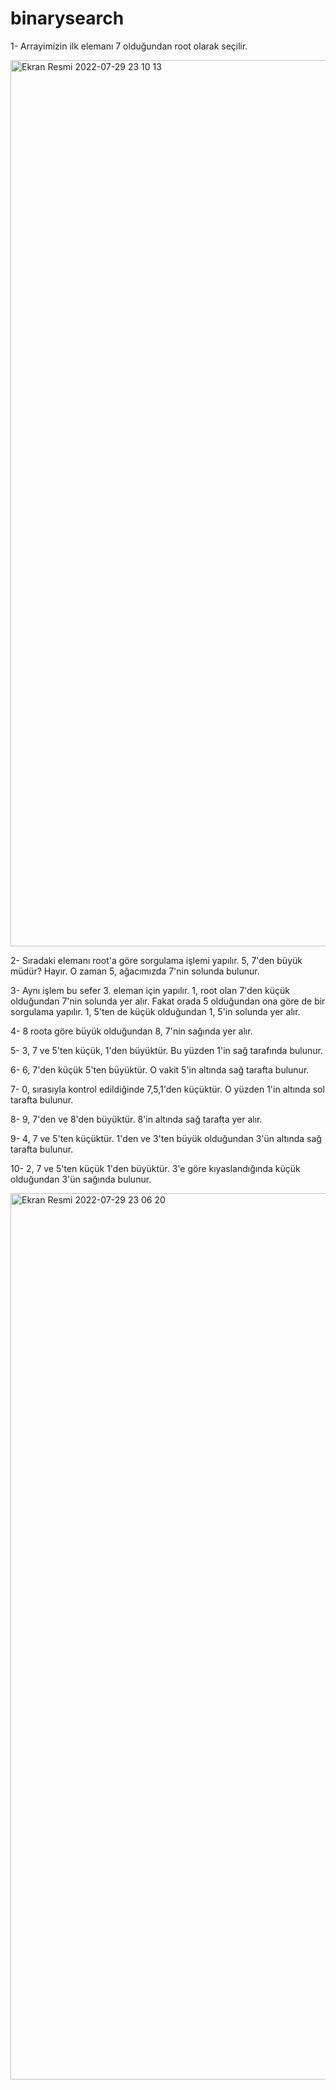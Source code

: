 # binarysearch
1- Arrayimizin ilk elemanı 7 olduğundan root olarak seçilir.

<img width="1418" alt="Ekran Resmi 2022-07-29 23 10 13" src="https://user-images.githubusercontent.com/77747702/181836383-c8d1dcb3-61fb-4834-9613-c07f9ee0972e.png">

2- Sıradaki elemanı root'a göre sorgulama işlemi yapılır. 5, 7'den büyük müdür? Hayır. O zaman 5, ağacımızda 7'nin solunda bulunur.


3- Aynı işlem bu sefer 3. eleman için yapılır. 1, root olan 7'den küçük olduğundan 7'nin solunda yer alır. Fakat orada 5 olduğundan ona göre de bir sorgulama yapılır. 1, 5'ten de küçük olduğundan 1, 5'in solunda yer alır.


4- 8 roota göre büyük olduğundan 8, 7'nin sağında yer alır.


5- 3, 7 ve 5'ten küçük, 1'den büyüktür. Bu yüzden 1'in sağ tarafında bulunur.


6- 6, 7'den küçük 5'ten büyüktür. O vakit 5'in altında sağ tarafta bulunur.


7- 0, sırasıyla kontrol edildiğinde 7,5,1'den küçüktür. O yüzden 1'in altında sol tarafta bulunur.


8- 9, 7'den ve 8'den büyüktür. 8'in altında sağ tarafta yer alır.


9- 4, 7 ve 5'ten küçüktür. 1'den ve 3'ten büyük olduğundan 3'ün altında sağ tarafta bulunur.


10- 2, 7 ve 5'ten küçük 1'den büyüktür. 3'e göre kıyaslandığında küçük olduğundan 3'ün sağında bulunur. 

<img width="1418" alt="Ekran Resmi 2022-07-29 23 06 20" src="https://user-images.githubusercontent.com/77747702/181835832-662b8c8e-3724-46b1-bee6-a37e94a2ee83.png">

